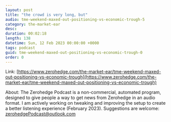 ```yaml
---
layout: post
title: "the crowd is very long, but"
audio: tme-weekend-maxed-out-positioning-vs-economic-trough-5
category: the-market-ear
desc: 
duration: 00:02:18
length: 138
datetime: Sun, 12 Feb 2023 00:00:00 +0000
tags: podcast
guid: tme-weekend-maxed-out-positioning-vs-economic-trough-0
order: 0
---
```



Link: [https://www.zerohedge.com/the-market-ear/tme-weekend-maxed-out-positioning-vs-economic-trough](https://www.zerohedge.com/the-market-ear/tme-weekend-maxed-out-positioning-vs-economic-trough)

About: The Zerohedge Podcast is a non-commercial, automated program, designed to give people a way to get news from Zerohedge in an audio format.  I am actively working on tweaking and improving the setup to create a better listening experience (February 2023).  Suggestions are welcome: [zerohedgePodcast@outlook.com](mailto:zerohedgePodcast@outlook.com)